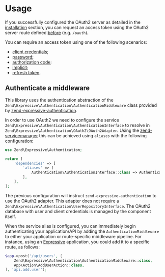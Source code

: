 # Usage

If you successfully configured the OAuth2 server as detailed in the
[installation](intro.md) section, you can request an access token using the
OAuth2 server route defined [before](intro.md#configure-the-oauth2-route)
(e.g. `/oauth`).

You can require an access token using one of the following scenarios:

- [client credentials](grant/client_credentials.md);
- [password](grant/password.md);
- [authorization code](grant/auth_code.md);
- [implicit](grant/implicit.md);
- [refresh token](grant/refresh_token.md).

## Authenticate a middleware

This library uses the authentication abstraction of the `Zend\Expressive\Authentication\AuthenticationMiddleware`
class provided by [zend-expressive-authentication](https://github.com/zendframework/zend-expressive-authentication).

In order to use OAuth2 we need to configure the service
`Zend\Expressive\Authentication\AuthenticationInterface` to resolve in
`Zend\Expressive\Authentication\OAuth2\OAuth2Adapter`. Using the
[zend-servicemanager](https://github.com/zendframework/zend-servicemanager) this
can be achieved using `aliases` with the following configuration:

```php
use Zend\Expressive\Authentication;

return [
    'dependencies' => [
        'aliases' => [
            Authentication\AuthenticationInterface::class => Authentication\OAuth2\OAuth2Adapter::class,
        ],
    ],
];
```

The previous configuration will instruct `zend-expressive-authentication` to use
the OAuth2 adapter. This adapter does not require a `Zend\Expressive\Authentication\UserRepositoryInterface`.
The OAuth2 database with user and client credentials is managed by the component
itself.

When the service alias is configured, you can immediately begin authenticating
your application/API by adding the `AuthenticationMiddleware` to either your
application or route-specific middleware pipeline. For instance, using an
[Expressive](https://docs.zendframework.com/zend-expressive/) application, you
could add it to a specific route, as follows:

```php
$app->post('/api/users', [
    Zend\Expressive\Authentication\AuthenticationMiddleware::class,
    App\Action\AddUserAction::class,
], 'api.add.user');
```
